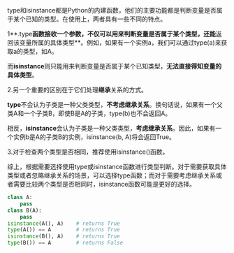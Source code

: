 type和isinstance都是Python的内建函数，他们的主要功能都是判断变量是否属于某个已知的类型。在使用上，两者具有一些不同的特点。

1**.type**函数接收一个参数，不仅可以用来判断变量是否属于某个类型，还能**返回该变量所属的具体类型**。例如，如果有一个实例a，我们可以通过type(a)来获取a的类型，如A。

而**isinstance**则只能用来判断变量是否属于某个已知类型，**无法直接得知变量的具体类型**。

2.另一个重要的区别在于它们处理**继承**关系的方式。

**type**不会认为子类是一种父类类型，**不考虑继承关系**。换句话说，如果有一个父类A和一个子类B，即使B是A的子类，type(b)也不会返回A。

相反，**isinstance**会认为子类是一种父类类型，**考虑继承关系**。因此，如果有一个实例b是A的子类B的实例，isinstance(b, A)将会返回True。

3.对于检查两个类型是否相同，推荐使用isinstance()函数。

综上，根据需要选择使用type或isinstance函数进行类型判断。对于需要获取具体类型或者忽略继承关系的场景，可以选择type函数；而对于需要考虑继承关系或者需要比较两个类型是否相同时，isinstance函数可能是更好的选择。
```Python
class A:
    pass
class B(A):
    pass
isinstance(A(), A)    # returns True
type(A()) == A        # returns True
isinstance(B(), A)    # returns True
type(B()) == A        # returns False
```

